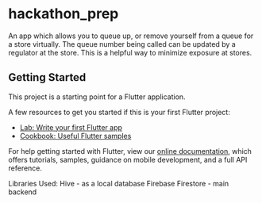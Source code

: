 # hackathon_prep

An app which allows you to queue up, or remove yourself from a queue for a store virtually. The queue number being called can be updated by a regulator at the store. This is a helpful way to minimize exposure at stores. 

## Getting Started

This project is a starting point for a Flutter application.

A few resources to get you started if this is your first Flutter project:

- [Lab: Write your first Flutter app](https://flutter.dev/docs/get-started/codelab)
- [Cookbook: Useful Flutter samples](https://flutter.dev/docs/cookbook)

For help getting started with Flutter, view our
[online documentation](https://flutter.dev/docs), which offers tutorials,
samples, guidance on mobile development, and a full API reference.

Libraries Used:
Hive - as a local database
Firebase Firestore - main backend 
